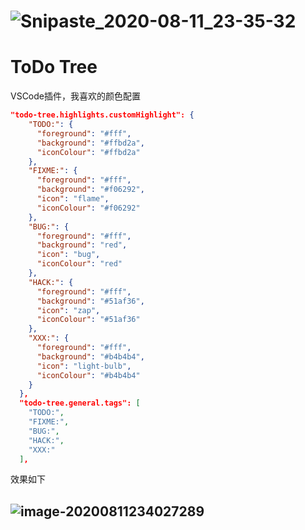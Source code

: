 # ![Snipaste_2020-08-11_23-35-32](https://github.com/AllenWong24/assets/blob/master/Snipaste_2020-08-11_23-35-32.png)

# ToDo Tree

VSCode插件，我喜欢的颜色配置

```json
"todo-tree.highlights.customHighlight": {
    "TODO:": {
      "foreground": "#fff",
      "background": "#ffbd2a",
      "iconColour": "#ffbd2a"
    },
    "FIXME:": {
      "foreground": "#fff",
      "background": "#f06292",
      "icon": "flame",
      "iconColour": "#f06292"
    },
    "BUG:": {
      "foreground": "#fff",
      "background": "red",
      "icon": "bug",
      "iconColour": "red"
    },
    "HACK:": {
      "foreground": "#fff",
      "background": "#51af36",
      "icon": "zap",
      "iconColour": "#51af36"
    },
    "XXX:": {
      "foreground": "#fff",
      "background": "#b4b4b4",
      "icon": "light-bulb",
      "iconColour": "#b4b4b4"
    }
  },
  "todo-tree.general.tags": [
    "TODO:",
    "FIXME:",
    "BUG:",
    "HACK:",
    "XXX:"
  ],
```

效果如下

## ![image-20200811234027289](https://github.com/AllenWong24/assets/blob/master/image-20200811234027289.png)

